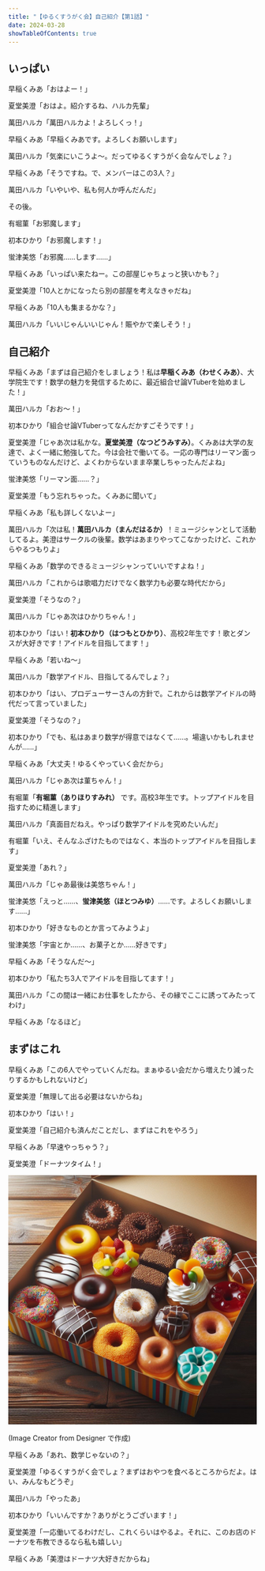 ```yaml
---
title: "【ゆるくすうがく会】自己紹介【第1話】"
date: 2024-03-28
showTableOfContents: true
---
```


## いっぱい

早稲くみあ「おはよー！」

夏堂美澄「おはよ。紹介するね、ハルカ先輩」

萬田ハルカ「萬田ハルカよ！よろしくっ！」

早稲くみあ「早稲くみあです。よろしくお願いします」

萬田ハルカ「気楽にいこうよ～。だってゆるくすうがく会なんでしょ？」

早稲くみあ「そうですね。で、メンバーはこの3人？」

萬田ハルカ「いやいや、私も何人か呼んだんだ」

その後。

有堀菫「お邪魔します」

初本ひかり「お邪魔します！」

蛍津美悠「お邪魔……します……」

早稲くみあ「いっぱい来たねー。この部屋じゃちょっと狭いかも？」

夏堂美澄「10人とかになったら別の部屋を考えなきゃだね」

早稲くみあ「10人も集まるかな？」

萬田ハルカ「いいじゃんいいじゃん！賑やかで楽しそう！」

## 自己紹介

早稲くみあ「まずは自己紹介をしましょう！私は**早稲くみあ（わせくみあ）**、大学院生です！数学の魅力を発信するために、最近組合せ論VTuberを始めました！」

萬田ハルカ「おお～！」

初本ひかり「組合せ論VTuberってなんだかすごそうです！」

夏堂美澄「じゃあ次は私かな。**夏堂美澄（なつどうみすみ）**。くみあは大学の友達で、よく一緒に勉強してた。今は会社で働いてる。一応の専門はリーマン面っていうものなんだけど、よくわからないまま卒業しちゃったんだよね」

蛍津美悠「リーマン面……？」

夏堂美澄「もう忘れちゃった。くみあに聞いて」

早稲くみあ「私も詳しくないよー」

萬田ハルカ「次は私！**萬田ハルカ（まんだはるか）**！ミュージシャンとして活動してるよ。美澄はサークルの後輩。数学はあまりやってこなかったけど、これからやるつもりよ」

早稲くみあ「数学のできるミュージシャンっていいですよね！」

萬田ハルカ「これからは歌唱力だけでなく数学力も必要な時代だから」

夏堂美澄「そうなの？」

萬田ハルカ「じゃあ次はひかりちゃん！」

初本ひかり「はい！**初本ひかり（はつもとひかり）**、高校2年生です！歌とダンスが大好きです！アイドルを目指してます！」

早稲くみあ「若いね～」

萬田ハルカ「数学アイドル、目指してるんでしょ？」

初本ひかり「はい、プロデューサーさんの方針で。これからは数学アイドルの時代だって言っていました」

夏堂美澄「そうなの？」

初本ひかり「でも、私はあまり数学が得意ではなくて……。場違いかもしれませんが……」

早稲くみあ「大丈夫！ゆるくやっていく会だから」

萬田ハルカ「じゃあ次は菫ちゃん！」

有堀菫「**有堀菫（ありほりすみれ）** です。高校3年生です。トップアイドルを目指すために精進します」

萬田ハルカ「真面目だねえ。やっぱり数学アイドルを究めたいんだ」

有堀菫「いえ、そんなふざけたものではなく、本当のトップアイドルを目指します」

夏堂美澄「あれ？」

萬田ハルカ「じゃあ最後は美悠ちゃん！」

蛍津美悠「えっと……、**蛍津美悠（ほとつみゆ）**……です。よろしくお願いします……」

初本ひかり「好きなものとか言ってみようよ」

蛍津美悠「宇宙とか……、お菓子とか……好きです」

早稲くみあ「そうなんだ～」

初本ひかり「私たち3人でアイドルを目指してます！」

萬田ハルカ「この間は一緒にお仕事をしたから、その縁でここに誘ってみたってわけ」

早稲くみあ「なるほど」

## まずはこれ

早稲くみあ「この6人でやっていくんだね。まぁゆるい会だから増えたり減ったりするかもしれないけど」

夏堂美澄「無理して出る必要はないからね」

初本ひかり「はい！」

夏堂美澄「自己紹介も済んだことだし、まずはこれをやろう」

早稲くみあ「早速やっちゃう？」

夏堂美澄「ドーナツタイム！」

![](./featured.jpg)

(Image Creator from Designer で作成)

早稲くみあ「あれ、数学じゃないの？」

夏堂美澄「ゆるくすうがく会でしょ？まずはおやつを食べるところからだよ。はい、みんなもどうぞ」

萬田ハルカ「やったあ」

初本ひかり「いいんですか？ありがとうございます！」

夏堂美澄「一応働いてるわけだし、これくらいはやるよ。それに、このお店のドーナツを布教できるなら私も嬉しい」

早稲くみあ「美澄はドーナツ大好きだからね」
